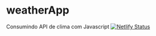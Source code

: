 # weatherApp
Consumindo API de clima com Javascript
[![Netlify Status](https://api.netlify.com/api/v1/badges/46cf3419-7a8f-4490-9da3-0f59082a5826/deploy-status)](https://app.netlify.com/sites/joyful-flan-495559/deploys)
